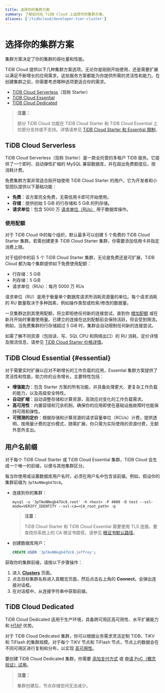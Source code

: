 ```yaml
---
title: 选择你的集群方案
summary: 了解如何在 TiDB Cloud 上选择你的集群方案。
aliases: ['/tidbcloud/developer-tier-cluster']
---
```


# 选择你的集群方案

集群方案决定了你的集群的吞吐量和性能。

TiDB Cloud 提供以下几种集群方案选项。无论你是刚刚开始使用，还是需要扩展以满足不断增长的应用需求，这些服务方案都能为你提供所需的灵活性和能力。在创建集群之前，你需要考虑哪种选项更适合你的需求。

- [TiDB Cloud Serverless](#tidb-cloud-serverless)（现称 Starter）
- [TiDB Cloud Essential](#essential)
- [TiDB Cloud Dedicated](#tidb-cloud-dedicated)

> **注意：**
>
> 部分 TiDB Cloud 功能在 TiDB Cloud Starter 和 TiDB Cloud Essential 上仅部分支持或不支持。详情请参见 [TiDB Cloud Starter 和 Essential 限制](/tidb-cloud/serverless-limitations.md)。

## TiDB Cloud Serverless

TiDB Cloud Serverless（现称 Starter）是一款全托管的多租户 TiDB 服务。它提供了一个即时、自动弹性扩缩的 MySQL 兼容数据库，并在超出免费额度后，按消耗计费。

免费集群方案非常适合刚开始使用 TiDB Cloud Starter 的用户。它为开发者和小型团队提供以下基础功能：

- **免费**：该方案完全免费，无需信用卡即可开始使用。
- **存储**：提供初始 5 GiB 的行存储和 5 GiB 的列存储。
- **请求单位**：包含 5000 万 [请求单位（RUs）](/tidb-cloud/tidb-cloud-glossary.md#request-unit) 用于数据库操作。

### 使用配额

对于 TiDB Cloud 中的每个组织，默认最多可以创建 5 个免费的 TiDB Cloud Starter 集群。若需创建更多 TiDB Cloud Starter 集群，你需要添加信用卡并指定消费上限。

对于组织中的前 5 个 TiDB Cloud Starter 集群，无论是免费还是可扩展，TiDB Cloud 都为每个集群提供如下免费使用配额：

- 行存储：5 GiB
- 列存储：5 GiB
- 请求单位（RUs）：每月 5000 万 RUs

请求单位（RU）是用于衡量单个数据库请求所消耗资源量的单位。每个请求消耗的 RU 数量取决于多种因素，例如操作类型或检索/修改的数据量。

一旦集群达到其使用配额，将立即拒绝任何新的连接尝试，直到你 [增加配额](/tidb-cloud/manage-serverless-spend-limit.md#update-spending-limit) 或在新月开始时重置使用量。已建立的连接在达到配额前会保持活跃，但会受到限流。例如，当免费集群的行存储超过 5 GiB 时，集群会自动限制任何新的连接尝试。

如需了解不同资源（包括读、写、SQL CPU 和网络出口）的 RU 消耗、定价详情及限流信息，请参见 [TiDB Cloud Starter 价格详情](https://www.pingcap.com/tidb-cloud-starter-pricing-details/)。

## TiDB Cloud Essential {#essential}

对于需要实时扩展以应对不断增长的工作负载的应用，Essential 集群方案提供了灵活性和性能，助力你的业务增长，主要特性包括：

- **增强能力**：包含 Starter 方案的所有功能，并具备处理更大、更复杂工作负载的能力，以及高级安全特性。
- **自动扩缩**：自动调整存储和计算资源，高效应对变化的工作负载需求。
- **高可用性**：内置容错和冗余机制，确保你的应用即使在基础设施故障时也能保持可用和弹性。
- **可预测的定价**：根据存储和计算资源的请求容量单位（RCUs）计费，提供透明、按用量计费的定价模式，随需扩展，你只需为实际使用的资源付费，无额外意外支出。

## 用户名前缀

<!--Important: Do not update the section name "User name prefix" because this section is referenced by TiDB backend error messages.-->

对于每个 TiDB Cloud Starter 或 TiDB Cloud Essential 集群，TiDB Cloud 会生成一个唯一的前缀，以便与其他集群区分。

每当你使用或设置数据库用户名时，必须在用户名中包含该前缀。例如，假设你的集群前缀为 `3pTAoNNegb47Uc8`。

- 连接到你的集群：

    ```shell
    mysql -u '3pTAoNNegb47Uc8.root' -h <host> -P 4000 -D test --ssl-mode=VERIFY_IDENTITY --ssl-ca=<CA_root_path> -p
    ```

    > **注意：**
    >
    > TiDB Cloud Starter 和 TiDB Cloud Essential 需要使用 TLS 连接。要查找你系统上的 CA 根证书路径，请参见 [根证书默认路径](/tidb-cloud/secure-connections-to-serverless-clusters.md#root-certificate-default-path)。

- 创建数据库用户：

    ```sql
    CREATE USER '3pTAoNNegb47Uc8.jeffrey';
    ```

获取你的集群前缀，请按以下步骤操作：

1. 进入 [**Clusters**](https://tidbcloud.com/project/clusters) 页面。
2. 点击目标集群名称进入其概览页面，然后点击右上角的 **Connect**。会弹出连接对话框。
3. 在对话框中，从连接字符串中获取前缀。

## TiDB Cloud Dedicated

TiDB Cloud Dedicated 适用于生产环境，具备跨可用区高可用性、水平扩展能力和 [HTAP](https://en.wikipedia.org/wiki/Hybrid_transactional/analytical_processing) 优势。

对于 TiDB Cloud Dedicated 集群，你可以根据业务需求灵活定制 TiDB、TiKV 和 TiFlash 的集群规模。对于每个 TiKV 节点和 TiFlash 节点，节点上的数据会在不同可用区进行复制和分布，以实现 [高可用性](/tidb-cloud/high-availability-with-multi-az.md)。

要创建 TiDB Cloud Dedicated 集群，你需要 [添加支付方式](/tidb-cloud/tidb-cloud-billing.md#payment-method) 或 [申请 PoC（概念验证）试用](/tidb-cloud/tidb-cloud-poc.md)。

> **注意：**
>
> 集群创建后，节点存储空间无法减少。